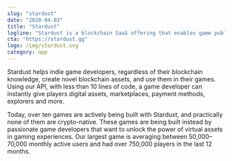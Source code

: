 ```yaml
---
slug: "stardust"
date: "2020-04-03"
title: "Stardust"
logline: "Stardust is a blockchain SaaS offering that enables game publishers to easily create and implement blockchain assets into their games."
cta: "https://stardust.gg"
logo: /img/stardust.svg
category: app
---
```


Stardust helps indie game developers, regardless of their blockchain knowledge, create novel blockchain assets, and use them in their games. Using our API, with less than 10 lines of code, a game developer can instantly give players digital assets, marketplaces, payment methods, explorers and more.

Today, over ten games are actively being built with Stardust, and practically none of them are crypto-native. These games are being built instead by passionate game developers that want to unlock the power of virtual assets in gaming experiences. Our largest game is averaging between 50,000–70,000 monthly active users and had over 750,000 players in the last 12 months.
